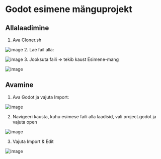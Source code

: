 # Godot esimene mänguprojekt

## Allalaadimine
1. Ava Cloner.sh
   
![image](https://github.com/emeraldtip/Esimene-mang/assets/48155462/ea1a82a4-3cd8-4d2a-8cee-b41761694175)
2. Lae fail alla:

![image](https://github.com/emeraldtip/Esimene-mang/assets/48155462/6c2e3450-0daa-42e1-b92c-13e1bc27f159)
3. Jooksuta faili => tekib kaust Esimene-mang

![image](https://github.com/emeraldtip/Esimene-mang/assets/48155462/80fc852b-e9ec-491d-ae59-9cffd8a82813)

## Avamine
1. Ava Godot ja vajuta Import:

![image](https://github.com/emeraldtip/Esimene-mang/assets/48155462/f0551e4b-ce36-41e8-8318-4dc6e6344fdf)

2. Navigeeri kausta, kuhu esimese faili alla laadisid, vali project.godot ja vajuta open

![image](https://github.com/emeraldtip/Esimene-mang/assets/48155462/1a961182-b66c-4f27-ad39-9dbdbab90d8e)

3. Vajuta Import & Edit

![image](https://github.com/emeraldtip/Esimene-mang/assets/48155462/970944ca-4bf1-4791-8237-d357756d370d)
